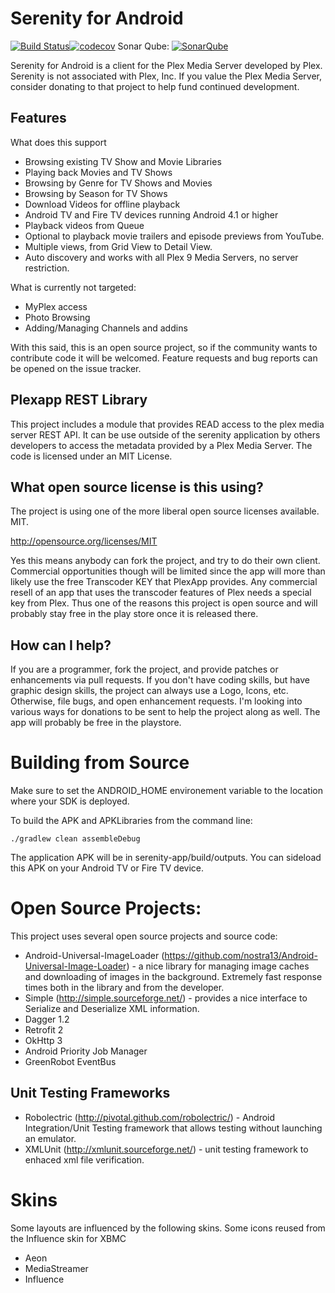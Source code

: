 Serenity for Android
=======================

[![Build Status](https://circleci.com/gh/NineWorlds/serenity-android/tree/develop.svg?style=svg)](https://circleci.com/gh/NineWorlds/serenity-android/?branch=develop)[![codecov](https://codecov.io/gh/NineWorlds/serenity-android/branch/develop/graph/badge.svg)](https://codecov.io/gh/NineWorlds/serenity-android)
Sonar Qube:
[![SonarQube](https://sonarcloud.io/api/badges/measure?key=serenity-android:serenity-app&metric=coverage)](https://sonarcloud.io/dashboard?id=serenity-android%3Aserenity-app)

Serenity for Android is a client for the Plex Media Server developed by Plex.  
Serenity is not associated with Plex, Inc.   If you value the Plex Media Server,
consider donating to that project to help fund continued development.

Features
----

What does this support

* Browsing existing TV Show and Movie Libraries
* Playing back Movies and TV Shows
* Browsing by Genre for TV Shows and Movies
* Browsing by Season for TV Shows
* Download Videos for offline playback
* Android TV and Fire TV devices running Android 4.1 or higher
* Playback videos from Queue
* Optional to playback movie trailers and episode previews from YouTube.
* Multiple views, from Grid View to Detail View.
* Auto discovery and works with all Plex 9 Media Servers, no server restriction.

What is currently not targeted:

* MyPlex access
* Photo Browsing
* Adding/Managing Channels and addins

With this said, this is an open source project, so if the community wants to contribute
code it will be welcomed.  Feature requests and bug reports can be opened on the issue
tracker.


Plexapp REST Library
----

This project includes a module that provides READ access to the plex media server REST API.
It can be use outside of the serenity application by others developers to access the metadata provided by a Plex Media Server.  The code is licensed under an MIT License.

What open source license is this using?
-----

The project is  using one of the more liberal open source licenses available. MIT.

http://opensource.org/licenses/MIT

Yes this means anybody can fork the project, and try to do their own client.  Commercial opportunities though
will be limited since the app will more than likely use the free Transcoder KEY that PlexApp provides.  Any
commercial resell of an app that uses the transcoder features of Plex needs a special key from Plex.  Thus
one of the reasons this project is open source and will probably stay free in the play store once it is
released there.


How can I help?
-----

If you are a programmer, fork the project, and provide patches or enhancements via pull requests.
If you don't have coding skills, but have graphic design skills, the project can always use a Logo, Icons, etc.
Otherwise, file bugs, and open enhancement requests.   I'm looking into various ways for donations to be sent
to help the project along as well.   The app will probably be free in the playstore.


Building from Source
=============

Make sure to set the ANDROID_HOME environement variable to the location where your SDK is deployed.

To build the APK and APKLibraries from the command line:

    ./gradlew clean assembleDebug

The application APK will be in serenity-app/build/outputs.  You can sideload this APK on your Android TV or Fire TV device.

Open Source Projects:
=====

This project uses several open source projects and source code:

* Android-Universal-ImageLoader (https://github.com/nostra13/Android-Universal-Image-Loader) - a nice library for managing image caches and downloading of images in the background.  Extremely fast response times both in the library and from the developer.
* Simple (http://simple.sourceforge.net/) - provides a nice interface to Serialize and Deserialize XML information.
* Dagger 1.2
* Retrofit 2
* OkHttp 3
* Android Priority Job Manager
* GreenRobot EventBus


Unit Testing Frameworks
------
* Robolectric (http://pivotal.github.com/robolectric/) - Android Integration/Unit Testing framework that allows testing without launching an emulator.
* XMLUnit (http://xmlunit.sourceforge.net/) - unit testing framework to enhaced xml file verification.

Skins
====

Some layouts are influenced by the following skins.  Some icons reused from the Influence skin for XBMC

* Aeon
* MediaStreamer
* Influence
